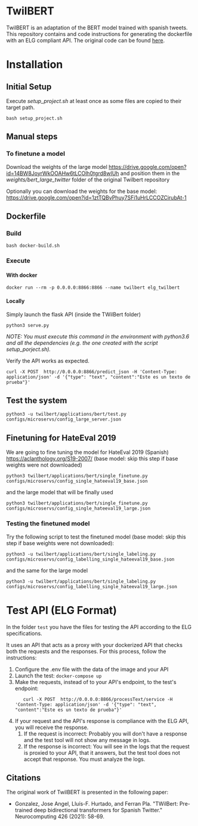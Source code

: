 # TwilBERT

TwilBERT is an adaptation of the BERT model trained with spanish tweets. This repository contains and code instructions for generating the dockerfile with an ELG compliant API. The original code can be found [here](https://github.com/jogonba2/TWilBert).

# Installation
## Initial Setup

Execute *setup_project.sh* at least once as some files are copied to their target path.

```
bash setup_project.sh
```

## Manual steps

### To finetune a model

Download the weights of the large model https://drive.google.com/open?id=14BW8JoyrWkOOAHw6tLCOlh0tgrd8wIUh and position them in the *weights/bert_large_twitter* folder of the original Twilbert repository

Optionally you can download the weights for the base model: https://drive.google.com/open?id=1ztTQBvPhuy7SFi1uHrLCCOZCirubAt-1


## Dockerfile

### Build

```
bash docker-build.sh
```

### Execute


#### With docker
```
docker run --rm -p 0.0.0.0:8866:8866 --name twilbert elg_twilbert
```

#### Locally

Simply launch the flask API (inside the TWilBert folder)

```
python3 serve.py
```

_NOTE: You must execute this command in the environment with *python3.6* and all the dependencies (e.g. the one created with the script *setup_porject.sh*)._

Verify the API works as expected.

```
curl -X POST  http://0.0.0.0:8866/predict_json -H 'Content-Type: application/json' -d '{"type": "text", "content":"Este es un texto de prueba"}'
```


## Test the system

```
python3 -u twilbert/applications/bert/test.py configs/microservs/config_large_server.json
```

## Finetuning for HateEval 2019

We are going to fine tuning the model for HateEval 2019 (Spanish) https://aclanthology.org/S19-2007/ (base model: skip this step if base weights were not downloaded)

```
python3 twilbert/applications/bert/single_finetune.py configs/microservs/config_single_hateeval19_base.json 
```

and the large model that will be finally used

```
python3 twilbert/applications/bert/single_finetune.py configs/microservs/config_single_hateeval19_large.json 
```

### Testing the finetuned model

Try the following script to test the finetuned model (base model: skip this step if base weights were not downloaded):

```
python3 -u twilbert/applications/bert/single_labeling.py configs/microservs/config_labelling_single_hateeval19_base.json 
```

and the same for the large model

```
python3 -u twilbert/applications/bert/single_labeling.py configs/microservs/config_labelling_single_hateeval19_large.json
```

# Test API (ELG Format)

In the folder `test` you have the files for testing the API according to the ELG specifications.

It uses an API that acts as a proxy with your dockerized API that checks both the requests and the responses.
For this process, follow the instructions:

1) Configure the .env file with the data of the image and your API
2) Launch the test: `docker-compose up`
3) Make the requests, instead of to your API's endpoint, to the test's endpoint:
   ```
      curl -X POST  http://0.0.0.0:8866/processText/service -H 'Content-Type: application/json' -d '{"type": "text", "content":"Este es un texto de prueba"}'
   ```
4) If your request and the API's response is compliance with the ELG API, you will receive the response.
   1) If the request is incorrect: Probably you will don't have a response and the test tool will not show any message in logs.
   2) If the response is incorrect: You will see in the logs that the request is proxied to your API, that it answers, but the test tool does not accept that response. You must analyze the logs.

## Citations
The original work of TwilBERT is presented in the following paper:

- Gonzalez, Jose Angel, Lluís-F. Hurtado, and Ferran Pla. "TWilBert: Pre-trained deep bidirectional transformers for Spanish Twitter." Neurocomputing 426 (2021): 58-69.

